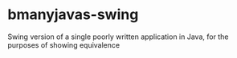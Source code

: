 # bmanyjavas-swing
Swing version of a single poorly written application in Java, for the purposes of showing equivalence
